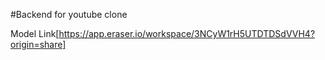 #Backend for youtube clone

Model Link[https://app.eraser.io/workspace/3NCyW1rH5UTDTDSdVVH4?origin=share]
